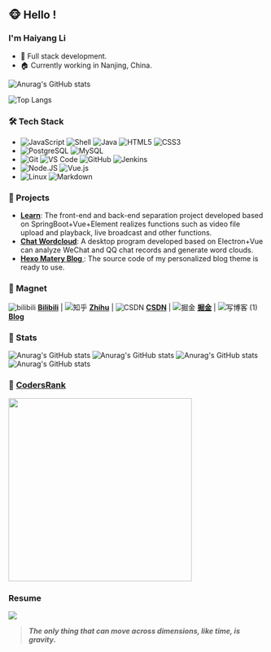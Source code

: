 ## 🐵 Hello !

### I'm Haiyang Li
- 🔨 Full stack development.
- 🏠 Currently working in Nanjing, China.

![Anurag's GitHub stats](https://github-readme-stats.vercel.app/api?username=oceanli2020&show_icons=true&theme=dracula&include_all_commits=true)

![Top Langs](https://github-readme-stats.vercel.app/api/top-langs/?username=oceanli2020&hide=html,ejs,css&&layout=compact)

### 🛠 Tech Stack
- ![JavaScript](https://img.shields.io/badge/-JavaScript-black?style=plastic&logo=javascript)
  ![Shell](https://img.shields.io/badge/-Shell-blasck?style=plastic&logo=Shell)
  ![Java](https://img.shields.io/badge/-java-3f4441?style=plastic&logo=java)
  ![HTML5](https://img.shields.io/badge/-HTML5-E34F26?style=plastic&logo=html5&logoColor=white)
  ![CSS3](https://img.shields.io/badge/-CSS3-1572B6?style=plastic&logo=css3)
- ![PostgreSQL](https://img.shields.io/badge/-PostgreSQL-336791?style=plastic&logo=postgresql)
  ![MySQL](https://img.shields.io/badge/-MySQL-333333?style=flat&logo=mysql)
- ![Git](https://img.shields.io/badge/-Git-black?style=plastic&logo=git)
  ![VS Code](https://img.shields.io/badge/-VS%20Code-007ACC?style=plastic&logo=visual-studio-code)
  ![GitHub](https://img.shields.io/badge/-GitHub-181717?style=plastic&logo=github)
  ![Jenkins](https://img.shields.io/badge/-Jenkins-black?style=plastic&logo=Jenkins)
- ![Node.JS](https://img.shields.io/badge/-Node.JS-black?style=plastic&logo=Node.js)
  ![Vue.js](https://img.shields.io/badge/-Vue.JS-333333?style=flat&logo=Vue.js)
- ![Linux](https://img.shields.io/badge/-Linux-333333?style=flat&logo=Linux&logoColor=FCC624)
  ![Markdown](https://img.shields.io/badge/-Markdown-333333?style=flat&logo=markdown)
    
### 🚀 Projects
- **[Learn](https://github.com/oceanli2020/learn)**: The front-end and back-end separation project developed based on SpringBoot+Vue+Element realizes functions such as video file upload and playback, live broadcast and other functions.
- **[Chat Wordcloud](https://github.com/oceanli2020/chat-wordcloud)**: A desktop program developed based on Electron+Vue can analyze WeChat and QQ chat records and generate word clouds.
- **[Hexo Matery Blog ](https://github.com/oceanli2020/hexo-matery-blog)**: The source code of my personalized blog theme is ready to use.

### 🧲 Magnet
![bilibili](https://user-images.githubusercontent.com/52871280/144736141-6d287968-3165-49ee-a8f2-ef7a2f9e6b14.png) **[Bilibili](https://space.bilibili.com/34689867)**
 | ![知乎](https://user-images.githubusercontent.com/52871280/144736089-ce52aba1-e71d-4a8c-948d-4b7fd1bc1cee.png) **[Zhihu](https://www.zhihu.com/people/li-hai-yang-73-23)**
 | ![CSDN](https://user-images.githubusercontent.com/52871280/144736113-2158fc08-8d42-4617-8dea-4ec943b0a864.png) **[CSDN](https://blog.csdn.net/qq_42943036?spm=1000.2115.3001.5343)**
 | ![掘金](https://user-images.githubusercontent.com/52871280/144736203-5c88638b-eaed-446a-ac90-c74a4a0dd2c2.png) **[掘金](https://juejin.cn/user/1478214424737672)**
 | ![写博客 (1)](https://user-images.githubusercontent.com/52871280/144736501-573244c2-8a68-491b-ba58-b353c6dcb8c9.png) **[Blog](https://haiyangli.com.cn/)**

### 🎈 Stats
![Anurag's GitHub stats](https://stats.justsong.cn/api/zhihu?username=li-hai-yang-73-23)
![Anurag's GitHub stats](https://stats.justsong.cn/api/juejin?id=1478214424737672)
![Anurag's GitHub stats](https://stats.justsong.cn/api/leetcode?username=oceanli2020&cn=true)
![Anurag's GitHub stats](https://stats.justsong.cn/api/bilibili/?id=34689867)

<!-- ### 🎮 Game -->
<!-- ![Travis](https://steam-stat.vercel.app/api?profileName=76561198305392933) -->

### 🚎 [CodersRank](https://profile.codersrank.io/user/oceanli2020)
<img width=360 src="https://cr-ss-service.azurewebsites.net/api/ScreenShot?widget=summary&username=oceanli2020&badges=3&show-avatar=true"/>

### Resume
<img
  src="https://cr-ss-service.azurewebsites.net/api/ScreenShot?widget=education&username=oceanli2020&certificates=false"
/>

> ***The only thing that can move across dimensions, like time, is gravity.***

